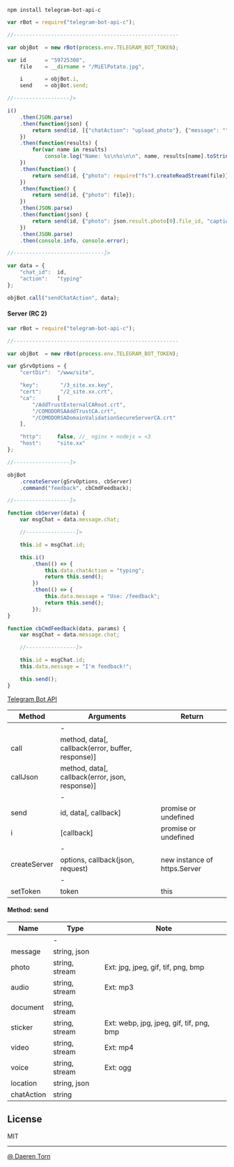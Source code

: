 `npm install telegram-bot-api-c`


```js
var rBot = require("telegram-bot-api-c");

//-----------------------------------------------------

var objBot  = new rBot(process.env.TELEGRAM_BOT_TOKEN);

var id      = "59725308",
    file    = __dirname + "/MiElPotato.jpg",

    i       = objBot.i,
    send    = objBot.send;

//------------------]>

i()
    .then(JSON.parse)
    .then(function(json) {
        return send(id, [{"chatAction": "upload_photo"}, {"message": ""}, {"message": json}]);
    })
    .then(function(results) {
        for(var name in results)
            console.log("Name: %s\n%s\n\n", name, results[name].toString());
    })
    .then(function() {
        return send(id, {"photo": require("fs").createReadStream(file)});
    })
    .then(function() {
        return send(id, {"photo": file});
    })
    .then(JSON.parse)
    .then(function(json) {
        return send(id, {"photo": json.result.photo[0].file_id, "caption": "Hell World!"});
    })
    .then(JSON.parse)
    .then(console.info, console.error);

//-----------------------------]>

var data = {
    "chat_id":  id,
    "action":   "typing"
};

objBot.call("sendChatAction", data);
```


#### Server (RC 2)

```js
var rBot = require("telegram-bot-api-c");

//-----------------------------------------------------

var objBot  = new rBot(process.env.TELEGRAM_BOT_TOKEN);

var gSrvOptions = {
    "certDir":  "/www/site",

    "key":       "/3_site.xx.key",
    "cert":      "/2_site.xx.crt",
    "ca":       [
        "/AddTrustExternalCARoot.crt",
        "/COMODORSAAddTrustCA.crt",
        "/COMODORSADomainValidationSecureServerCA.crt"
    ],

    "http":     false, //_ nginx + nodejs = <3
    "host":     "site.xx"
};

//------------------]>

objBot
    .createServer(gSrvOptions, cbServer)
    .command("feedback", cbCmdFeedback);

//------------------]>

function cbServer(data) {
    var msgChat = data.message.chat;

    //----------------]>

    this.id = msgChat.id;

    this.i()
        .then(() => {
            this.data.chatAction = "typing";
            return this.send();
        })
        .then(() => {
            this.data.message = "Use: /feedback";
            return this.send();
        });
}

function cbCmdFeedback(data, params) {
    var msgChat = data.message.chat;

    //----------------]>

    this.id = msgChat.id;
    this.data.message = "I'm feedback!";

    this.send();
}
```

[Telegram Bot API][2]


| Method          | Arguments                                           | Return                            |
|-----------------|-----------------------------------------------------|-----------------------------------|
|                 | -                                                   |                                   |
| call            | method, data[, callback(error, buffer, response)]   |                                   |
| callJson        | method, data[, callback(error, json, response)]     |                                   |
|                 | -                                                   |                                   |
| send            | id, data[, callback]                                | promise or undefined              |
| i               | [callback]                                          | promise or undefined              |
|                 | -                                                   |                                   |
| createServer    | options, callback(json, request)                    | new instance of https.Server      |
|                 | -                                                   |                                   |
| setToken        | token                                               | this                              |


#### Method: send

| Name          | Type                                  | Note                                      |
|---------------|---------------------------------------|-------------------------------------------|
|               | -                                     |                                           |
| message       | string, json                          |                                           |
| photo         | string, stream                        | Ext: jpg, jpeg, gif, tif, png, bmp        |
| audio         | string, stream                        | Ext: mp3                                  |
| document      | string, stream                        |                                           |
| sticker       | string, stream                        | Ext: webp, jpg, jpeg, gif, tif, png, bmp  |
| video         | string, stream                        | Ext: mp4                                  |
| voice         | string, stream                        | Ext: ogg                                  |
| location      | string, json                          |                                           |
| chatAction    | string                                |                                           |


## License

MIT

----------------------------------
[@ Daeren Torn][1]


[1]: http://666.io
[2]: https://core.telegram.org/bots/api

